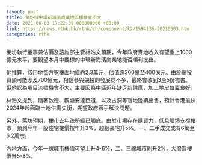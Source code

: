 ```yaml
---
layout: post
title: 萊坊料中環新海濱商業地流標機會不大
date: 2021-06-03 17:22:39.000000000 +08:00
link: https://news.rthk.hk/rthk/ch/component/k2/1594136-20210603.htm
categories: rthk
---
```


萊坊執行董事兼估價及諮詢部主管林浩文預期，今年政府賣地收入有望重上1000億元水平，要觀望本月中截標的中環新海濱商業地能否順利批出。

他推算，該用地每方呎樓面地價約2.3萬元，估值逾300億至400億元。由於總投資額可能涉及700億元，相信參與競投的發展商不多，最終會收到3至5份標書。但他認為項目流標機會不大，主要因為中區近年缺乏新供應，加上地皮位置良好。

林浩文提到，隨著啟德、觀塘安達臣道，以及古洞等官地陸續出售，預計香港最快2024年起面臨土地供需失衡，期望政府著手解決問題。

另外，萊坊預期，樓市去年跌勢經已觸底。由於市場存在購買力，低息環境支撐樓市，預測今年一般住宅樓價按年升3%，超級豪宅升5%。一、二手成交或有6萬至6.2萬宗。

內地方面，今年一線城市樓價可望上升4-6%，二、三線城市則升2%，大灣區樓價升5-8%。
